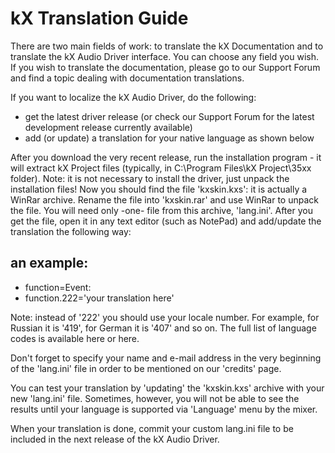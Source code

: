 # kX Translation Guide

There are two main fields of work: to translate the kX Documentation and to translate the kX Audio Driver interface. You can choose any field you wish. If you wish to translate the documentation, please go to our Support Forum and find a topic dealing with documentation translations.

If you want to localize the kX Audio Driver, do the following:

- get the latest driver release (or check our Support Forum for the latest development release currently available)
- add (or update) a translation for your native language as shown below

After you download the very recent release, run the installation program - it will extract kX Project files
(typically, in C:\Program Files\kX Project\35xx folder). Note: it is not necessary to install the driver, just
unpack the installation files! Now you should find the file 'kxskin.kxs': it is actually a WinRar archive. 
Rename the file into 'kxskin.rar' and use WinRar to unpack the file. You will need only -one- file from this archive,
'lang.ini'. After you get the file, open it in any text editor (such as NotePad) and add/update the translation the following way:


## an example:

- function=Event:
- function.222='your translation here'

Note: instead of '222' you should use your locale number.
For example, for Russian it is '419', for German it is '407' and so on.
The full list of language codes is available here or here.

Don't forget to specify your name and e-mail address in the very beginning of the 'lang.ini' file in order to be mentioned on our 'credits' page.

You can test your translation by 'updating' the 'kxskin.kxs' archive with your new 'lang.ini' file. Sometimes, however, you will not be able to see the results until your language is supported via 'Language' menu by the mixer.

When your translation is done, commit your custom lang.ini file to be included in the next release of the kX Audio Driver.
